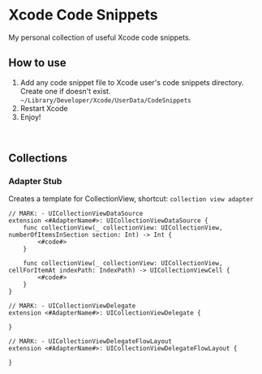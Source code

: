 # Xcode Code Snippets

My personal collection of useful Xcode code snippets.

## How to use
1. Add any code snippet file to Xcode user's code snippets directory. Create one if doesn't exist.
```~/Library/Developer/Xcode/UserData/CodeSnippets```
2. Restart Xcode
3. Enjoy!

<br>

## Collections

### Adapter Stub
Creates a template for CollectionView, shortcut: ```collection view adapter```
```
// MARK: - UICollectionViewDataSource
extension <#AdapterName#>: UICollectionViewDataSource {
    func collectionView(_ collectionView: UICollectionView, numberOfItemsInSection section: Int) -> Int {
        <#code#>
    }
    
    func collectionView(_ collectionView: UICollectionView, cellForItemAt indexPath: IndexPath) -> UICollectionViewCell {
        <#code#>
    }
}

// MARK: - UICollectionViewDelegate
extension <#AdapterName#>: UICollectionViewDelegate {
    
}

// MARK: - UICollectionViewDelegateFlowLayout
extension <#AdapterName#>: UICollectionViewDelegateFlowLayout {
    
}
```
